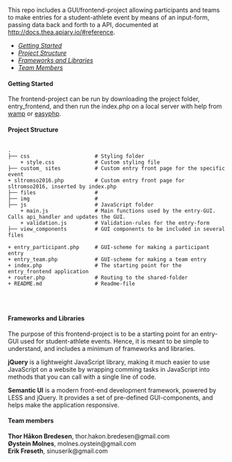 This repo includes a GUI/frontend-project allowing participants and teams to make entries for a student-athlete event by means of an input-form, passing data back and forth to a API, documented at http://docs.thea.apiary.io/#reference.

<ul>
  <li><em><a href="#getting-started">Getting Started</a></em></li>
  <li><em><a href="#project-structure">Project Structure</a></em></li>
  <li><em><a href="#frameworks-and-libraries">Frameworks and Libraries</a></em></li>
  <li><em><a href="#team-members">Team Members</a></em></li>
</ul>

<h4 name="getting-started">Getting Started</h4>
The frontend-project can be run by downloading the project folder, entry_frontend, and then run the index.php on a local server with help from <a href="http://www.wampserver.com/en/">wamp</a> or <a href="http://www.easyphp.org/easyphp-devserver.php">easyphp</a>.

<h4 name="project-structure">Project Structure</h4>


<pre>
<code>
.
├── css					    # Styling folder
	+ style.css				# Custom styling file
├── custom_	sites			# Custom entry front page for the specific event
+ sltromso2016.php 			# Custom entry front page for sltromso2016, inserted by index.php
├── files				  	#
├── img				  		# 
├── js		   			    # JavaScript folder
	+ main.js				# Main functions used by the entry-GUI. Calls api_handler and updates the GUI.
	+ validation.js			# Validation-rules for the entry-form
├── view_components		  	# GUI components to be included in several files

+ entry_participant.php		# GUI-scheme for making a participant entry
+ entry_team.php			# GUI-scheme for making a team entry
+ index.php					# The starting point for the entry_frontend application
+ router.php 				# Routing to the shared-folder 
+ README.md					# Readme-file
 

</code>
</pre>



<h4 name="frameworks-and-libraries">Frameworks and Libraries</h4>
The purpose of this frontend-project is to be a starting point for an entry-GUI used for student-athlete events. Hence, it is meant to be simple to understand, and includes a minimum of frameworks and libraries.

<strong>jQuery</strong> is a lightweight JavaScript library, making it much easier to use JavaScript on a website by wrapping comming tasks in JavaScript into methods that you can call with a single line of code.

<strong>Semantic UI</strong> is a modern front-end development framework, powered by LESS and jQuery. It provides a set of pre-defined GUI-components, and helps make the application responsive.

<h4 name="team-members">Team members</h4>
<strong>Thor Håkon Bredesen</strong>, thor.hakon.bredesen@gmail.com <br>
<strong>Øystein Molnes</strong>, molnes.oystein@gmail.com <br>
<strong>Erik Frøseth</strong>, sinuserik@gmail.com <br>
